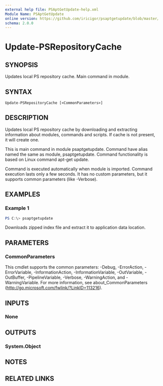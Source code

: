 ```yaml
---
external help file: PSAptGetUpdate-help.xml
Module Name: PSAptGetUpdate
online version: https://github.com/iricigor/psaptgetupdate/blob/master/Docs/Update-PSRepositoryCache.md
schema: 2.0.0
---
```


# Update-PSRepositoryCache

## SYNOPSIS
Updates local PS repository cache. Main command in module.

## SYNTAX

```
Update-PSRepositoryCache [<CommonParameters>]
```

## DESCRIPTION

Updates local PS repository cache by downloading and extracting information about modules, commands and scripts.
If cache is not present, it will create one.

This is main command in module psaptgetupdate.
Command have alias named the same as module, psaptgetupdate.
Command functionality is based on Linux command apt-get update.

Command is executed automatically when module is imported.
Command execution lasts only a few seconds.
It has no custom parameters, but it supports common parameters (like -Verbose).

## EXAMPLES

### Example 1

```powershell
PS C:\> psaptgetupdate
```

Downloads zipped index file and extract it to application data location.

## PARAMETERS

### CommonParameters
This cmdlet supports the common parameters: -Debug, -ErrorAction, -ErrorVariable, -InformationAction, -InformationVariable, -OutVariable, -OutBuffer, -PipelineVariable, -Verbose, -WarningAction, and -WarningVariable. For more information, see about_CommonParameters (http://go.microsoft.com/fwlink/?LinkID=113216).

## INPUTS

### None

## OUTPUTS

### System.Object

## NOTES

## RELATED LINKS
